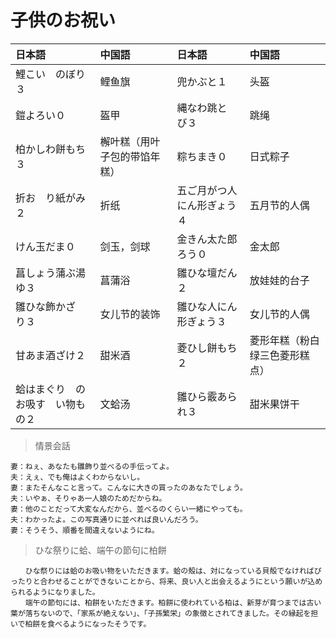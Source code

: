 # 子供のお祝い

| 日本語                                        | 中国語                       | 日本語                                  | 中国語                         |
| :-------------------------------------------- | :--------------------------- | :-------------------------------------- | :----------------------------- |
| <ruby>鯉こい　のぼり３</ruby>                 | 鲤鱼旗                       | <ruby>兜かぶと１</ruby>                 | 头盔                           |
| <ruby>鎧よろい０</ruby>                       | 盔甲                         | <ruby>縄なわ跳と　び３</ruby>           | 跳绳                           |
| <ruby>柏かしわ餅もち３</ruby>                 | 檞叶糕（用叶子包的带馅年糕） | <ruby>粽ちまき０</ruby>                 | 日式粽子                       |
| <ruby>折お　り紙がみ２</ruby>                 | 折纸                         | <ruby>五ご月がつ人にん形ぎょう４</ruby> | 五月节的人偶                   |
| <ruby>けん玉だま０</ruby>                     | 剑玉，剑球                   | <ruby>金きん太た郎ろう０</ruby>         | 金太郎                         |
| <ruby>菖しょう蒲ぶ湯ゆ３</ruby>               | 菖蒲浴                       | <ruby>雛ひな壇だん２</ruby>             | 放娃娃的台子                   |
| <ruby>雛ひな飾かざ　り３</ruby>               | 女儿节的装饰                 | <ruby>雛ひな人にん形ぎょう３</ruby>     | 女儿节的人偶                   |
| <ruby>甘あま酒ざけ２</ruby>                   | 甜米酒                       | <ruby>菱ひし餅もち２</ruby>             | 菱形年糕（粉白绿三色菱形糕点） |
| <ruby>蛤はまぐり　のお吸す　い物もの２</ruby> | 文蛤汤                       | <ruby>雛ひら霰あられ３</ruby>           | 甜米果饼干                     |

> 情景会話

```text
妻：ねぇ、あなたも雛飾り並べるの手伝ってよ。
夫：えぇ、でも俺はよくわからないし。
妻：またそんなこと言って。こんなに大きの買ったのあなたでしょう。
夫：いやぁ、そりゃあ一人娘のためだからね。
妻：他のことだって大変なんだから、並べるのくらい一緒にやっても。
夫：わかったよ。この写真通りに並べれば良いんだろう。
妻：そうそう、順番を間違えないようにね。
```

> ひな祭りに蛤、端午の節句に柏餅

```text
　　ひな祭りには蛤のお吸い物をいただきます。蛤の殻は、対になっている貝殻でなければぴったりと合わせることができないことから、将来、良い人と出会えるようにという願いが込められるようになりました。
　　端午の節句には、柏餅をいただきます。柏餅に使われている柏は、新芽が育つまでは古い葉が落ちないので、「家系が絶えない」、「子孫繁栄」の象徴とされてきました。その縁起を担いで柏餅を食べるようになったそうです。
```
